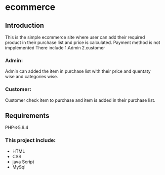 # ecommerce

## Introduction
This is the simple ecommerce site where user can add their required product in their purchase list and price is calculated. Payment method is not impplemented
There include
1.Admin
2.customer
### Admin:
Admin can added the item in purchase list with their price and quentaty wise and categories wise.

### Customer:
Customer check item to purchase and item is added in their purchase list.

## Requirements
PHP=>5.6.4
 ### This project include:
 * HTML
 * CSS
 * java Script
 * MySql
